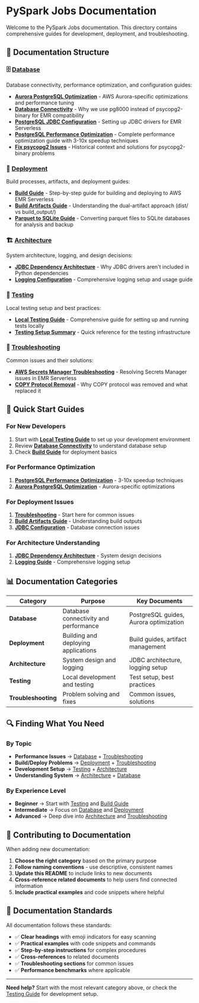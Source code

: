 # PySpark Jobs Documentation

Welcome to the PySpark Jobs documentation. This directory contains comprehensive guides for development, deployment, and troubleshooting.

## 📖 Documentation Structure

### 🗄️ [Database](./database/)
Database connectivity, performance optimization, and configuration guides:

- **[Aurora PostgreSQL Optimization](./database/AURORA_POSTGRESQL_OPTIMIZATION.md)** - AWS Aurora-specific optimizations and performance tuning
- **[Database Connectivity](./database/DATABASE_CONNECTIVITY.md)** - Why we use pg8000 instead of psycopg2-binary for EMR compatibility
- **[PostgreSQL JDBC Configuration](./database/POSTGRESQL_JDBC_CONFIGURATION.md)** - Setting up JDBC drivers for EMR Serverless
- **[PostgreSQL Performance Optimization](./database/POSTGRESQL_PERFORMANCE_OPTIMIZATION.md)** - Complete performance optimization guide with 3-10x speedup techniques
- **[Fix psycopg2 Issues](./database/FIX_PSYCOPG2.md)** - Historical context and solutions for psycopg2-binary problems

### 🚀 [Deployment](./deployment/)
Build processes, artifacts, and deployment guides:

- **[Build Guide](./deployment/BUILD_GUIDE.md)** - Step-by-step guide for building and deploying to AWS EMR Serverless
- **[Build Artifacts Guide](./deployment/BUILD_ARTIFACTS_GUIDE.md)** - Understanding the dual-artifact approach (dist/ vs build_output/)
- **[Parquet to SQLite Guide](./deployment/PARQUET_TO_SQLITE_GUIDE.md)** - Converting parquet files to SQLite databases for analysis and backup

### 🏗️ [Architecture](./architecture/)
System architecture, logging, and design decisions:

- **[JDBC Dependency Architecture](./architecture/JDBC_DEPENDENCY_ARCHITECTURE.md)** - Why JDBC drivers aren't included in Python dependencies
- **[Logging Configuration](./architecture/LOGGING.md)** - Comprehensive logging setup and usage guide

### 🧪 [Testing](./testing/)
Local testing setup and best practices:

- **[Local Testing Guide](./testing/LOCAL_TESTING_GUIDE.md)** - Comprehensive guide for setting up and running tests locally
- **[Testing Setup Summary](./testing/TESTING_SETUP_SUMMARY.md)** - Quick reference for the testing infrastructure

### 🔧 [Troubleshooting](./troubleshooting/)
Common issues and their solutions:

- **[AWS Secrets Manager Troubleshooting](./troubleshooting/TROUBLESHOOTING_SECRETS_MANAGER.md)** - Resolving Secrets Manager issues in EMR Serverless
- **[COPY Protocol Removal](./troubleshooting/COPY_PROTOCOL_REMOVAL.md)** - Why COPY protocol was removed and what replaced it

## 🎯 Quick Start Guides

### For New Developers
1. Start with **[Local Testing Guide](./testing/LOCAL_TESTING_GUIDE.md)** to set up your development environment
2. Review **[Database Connectivity](./database/DATABASE_CONNECTIVITY.md)** to understand database setup
3. Check **[Build Guide](./deployment/BUILD_GUIDE.md)** for deployment basics

### For Performance Optimization
1. **[PostgreSQL Performance Optimization](./database/POSTGRESQL_PERFORMANCE_OPTIMIZATION.md)** - 3-10x speedup techniques
2. **[Aurora PostgreSQL Optimization](./database/AURORA_POSTGRESQL_OPTIMIZATION.md)** - Aurora-specific optimizations

### For Deployment Issues
1. **[Troubleshooting](./troubleshooting/)** - Start here for common issues
2. **[Build Artifacts Guide](./deployment/BUILD_ARTIFACTS_GUIDE.md)** - Understanding build outputs
3. **[JDBC Configuration](./database/POSTGRESQL_JDBC_CONFIGURATION.md)** - Database connection issues

### For Architecture Understanding
1. **[JDBC Dependency Architecture](./architecture/JDBC_DEPENDENCY_ARCHITECTURE.md)** - System design decisions
2. **[Logging Guide](./architecture/LOGGING.md)** - Comprehensive logging setup

## 📊 Documentation Categories

| Category | Purpose | Key Documents |
|----------|---------|---------------|
| **Database** | Database connectivity and performance | PostgreSQL guides, Aurora optimization |
| **Deployment** | Building and deploying applications | Build guides, artifact management |
| **Architecture** | System design and logging | JDBC architecture, logging setup |
| **Testing** | Local development and testing | Test setup, best practices |
| **Troubleshooting** | Problem solving and fixes | Common issues, solutions |

## 🔍 Finding What You Need

### By Topic
- **Performance Issues** → [Database](./database/) + [Troubleshooting](./troubleshooting/)
- **Build/Deploy Problems** → [Deployment](./deployment/) + [Troubleshooting](./troubleshooting/)
- **Development Setup** → [Testing](./testing/) + [Architecture](./architecture/)
- **Understanding System** → [Architecture](./architecture/) + [Database](./database/)

### By Experience Level
- **Beginner** → Start with [Testing](./testing/) and [Build Guide](./deployment/BUILD_GUIDE.md)
- **Intermediate** → Focus on [Database](./database/) and [Deployment](./deployment/)
- **Advanced** → Deep dive into [Architecture](./architecture/) and [Troubleshooting](./troubleshooting/)

## 🤝 Contributing to Documentation

When adding new documentation:

1. **Choose the right category** based on the primary purpose
2. **Follow naming conventions** - use descriptive, consistent names
3. **Update this README** to include links to new documents
4. **Cross-reference related documents** to help users find connected information
5. **Include practical examples** and code snippets where helpful

## 📝 Documentation Standards

All documentation follows these standards:
- ✅ **Clear headings** with emoji indicators for easy scanning
- ✅ **Practical examples** with code snippets and commands
- ✅ **Step-by-step instructions** for complex procedures
- ✅ **Cross-references** to related documents
- ✅ **Troubleshooting sections** for common issues
- ✅ **Performance benchmarks** where applicable

---

**Need help?** Start with the most relevant category above, or check the [Testing Guide](./testing/LOCAL_TESTING_GUIDE.md) for development setup.
